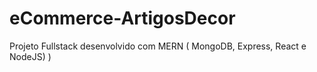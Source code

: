 # eCommerce-ArtigosDecor
 Projeto Fullstack desenvolvido com MERN ( MongoDB, Express, React e NodeJS) )
